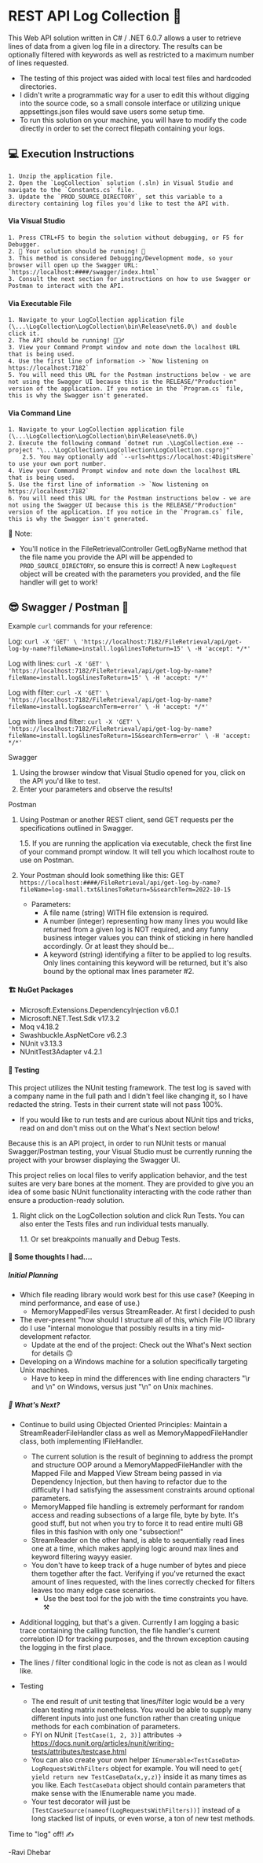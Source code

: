 # REST API Log Collection 📄

This Web API solution written in C# / .NET 6.0.7 allows a user to retrieve lines of data from a given log file in a directory. The results can be optionally filtered with keywords as well as restricted to a maximum number of lines requested.

- The testing of this project was aided with local test files and hardcoded directories.
- I didn't write a programmatic way for a user to edit this without digging into the source code, so a small console interface or utilizing unique appsettings.json files would save users some setup time.
- To run this solution on your machine, you will have to modify the code directly in order to set the correct filepath containing your logs.

## 💻 Execution Instructions  ##

    1. Unzip the application file.
	2. Open the `LogCollection` solution (.sln) in Visual Studio and navigate to the `Constants.cs` file.
	3. Update the `PROD_SOURCE_DIRECTORY`, set this variable to a directory containing log files you'd like to test the API with.

#### Via Visual Studio ####
    1. Press CTRL+F5 to begin the solution without debugging, or F5 for Debugger.
    2. 🎉 Your solution should be running! 💨
    3. This method is considered Debugging/Development mode, so your browser will open up the Swagger URL: `https://localhost:####/swagger/index.html`
    3. Consult the next section for instructions on how to use Swagger or Postman to interact with the API.

#### Via Executable File ####
    1. Navigate to your LogCollection application file (\...\LogCollection\LogCollection\bin\Release\net6.0\) and double click it.
    2. The API should be running! 🏃🏽‍♂️
    3. View your Command Prompt window and note down the localhost URL that is being used.
    4. Use the first line of information -> `Now listening on https://localhost:7182`
    5. You will need this URL for the Postman instructions below - we are not using the Swagger UI because this is the RELEASE/"Production" version of the application. If you notice in the `Program.cs` file, this is why the Swagger isn't generated.

#### Via Command Line ####
    1. Navigate to your LogCollection application file (\...\LogCollection\LogCollection\bin\Release\net6.0\)
    2. Execute the following command `dotnet run .\LogCollection.exe --project "\...\LogCollection\LogCollection\LogCollection.csproj"`
        2.5. You may optionally add `--urls=https://localhost:4DigitsHere` to use your own port number.
    4. View your Command Prompt window and note down the localhost URL that is being used.
    5. Use the first line of information -> `Now listening on https://localhost:7182`
    6. You will need this URL for the Postman instructions below - we are not using the Swagger UI because this is the RELEASE/"Production" version of the application. If you notice in the `Program.cs` file, this is why the Swagger isn't generated.

📝 Note: 

- You'll notice in the FileRetrievalController GetLogByName method that the file name you provide the API will be appended to `PROD_SOURCE_DIRECTORY`, so ensure this is correct!
			A new `LogRequest` object will be created with the parameters you provided, and the file handler will get to work!
## 😎 Swagger / Postman 📮 ## 
	
Example `curl` commands for your reference:

Log: `curl -X 'GET' \
  'https://localhost:7182/FileRetrieval/api/get-log-by-name?fileName=install.log&linesToReturn=15' \
  -H 'accept: */*'`

Log with lines: `curl -X 'GET' \
  'https://localhost:7182/FileRetrieval/api/get-log-by-name?fileName=install.log&linesToReturn=15' \
  -H 'accept: */*'`

Log with filter: `curl -X 'GET' \
  'https://localhost:7182/FileRetrieval/api/get-log-by-name?fileName=install.log&searchTerm=error' \
  -H 'accept: */*'`


Log with lines and filter: `curl -X 'GET' \
  'https://localhost:7182/FileRetrieval/api/get-log-by-name?fileName=install.log&linesToReturn=15&searchTerm=error' \
  -H 'accept: */*'`



Swagger
1. Using the browser window that Visual Studio opened for you, click on the API you'd like to test. 
2. Enter your parameters and observe the results!


Postman
1. Using Postman or another REST client, send GET requests per the specifications outlined in Swagger. 

    1.5. If you are running the application via executable, check the first line of your command prompt window. It will tell you which localhost route to use on Postman.

2. Your Postman should look something like this:
GET `https://localhost:####/FileRetrieval/api/get-log-by-name?fileName=log-small.txt&linesToReturn=5&searchTerm=2022-10-15`

	- Parameters:
	    - A file name (string) WITH file extension is required.
    	- A number (integer) representing how many lines you would like returned from a given log is NOT required, and any funny business integer values you can think of sticking in here handled accordingly. Or at least they should be...
    	- A keyword (string) identifying a filter to be applied to log results. Only lines containing this keyword will be returned, but it's also bound by the optional max lines parameter #2.

#### 🏗 NuGet Packages  ####
- Microsoft.Extensions.DependencyInjection v6.0.1
- Microsoft.NET.Test.Sdk v17.3.2
- Moq v4.18.2
- Swashbuckle.AspNetCore v6.2.3
- NUnit v3.13.3
- NUnitTest3Adapter v4.2.1

#### 🧪 Testing  ####
This project utilizes the NUnit testing framework. The test log is saved with a company name in the full path and I didn't feel like changing it, so I have redacted the string. Tests in their current state will not pass 100%.

- If you would like to run tests and are curious about NUnit tips and tricks, read on and don't miss out on the What's Next section below!

Because this is an API project, in order to run NUnit tests or manual Swagger/Postman testing, your Visual Studio must be currently running the project with your browser displaying the Swagger UI.

This project relies on local files to verify application behavior, and the test suites are very bare bones at the moment. They are provided to give you an idea of some basic NUnit functionality interacting with the code rather than ensure a production-ready solution.

 
1. Right click on the LogCollection solution and click Run Tests. You can also enter the Tests files and run individual tests manually.
	
	1.1. Or set breakpoints manually and Debug Tests.

#### 🧠 Some thoughts I had....  ####
##### Initial Planning
- Which file reading library would work best for this use case? (Keeping in mind performance, and ease of use.)
	- MemoryMappedFiles versus StreamReader. At first I decided to push
- The ever-present "how should I structure all of this, which File I/O library do I use "internal monologue that possibly results in a tiny mid-development refactor.
    -  Update at the end of the project: Check out the What's Next section for details 🙃
- Developing on a Windows machine for a solution specifically targeting Unix machines.
	- Have to keep in mind the differences with line ending characters "\\r and \\n" on Windows, versus just "\\n" on Unix machines.


##### 🤔 What's Next?  ####
- Continue to build using Objected Oriented Principles: Maintain a StreamReaderFileHandler class as well as MemoryMappedFileHandler class, both implementing IFileHandler.
	- The current solution is the result of beginning to address the prompt and structure OOP around a MemoryMappedFileHandler with the Mapped File and Mapped View Stream being passed in via Dependency Injection, but then having to refactor due to the difficulty I had satisfying the assessment constraints around optional parameters.
    - MemoryMapped file handling is extremely performant for random access and reading subsections of a large file, byte by byte. It's good stuff, but not when you try to force it to read entire multi GB files in this fashion with only one "subsection!"
    - StreamReader on the other hand, is able to sequentially read lines one at a time, which makes applying logic around max lines and keyword filtering wayyy easier. 
   - You don't have to keep track of a huge number of bytes and piece them together after the fact. Verifying if you've returned the exact amount of lines requested, with the lines correctly checked for filters leaves too many edge case scenarios. 
     - Use the best tool for the job with the time constraints you have. ⚒ 
- Additional logging, but that's a given. Currently I am logging a basic trace containing the calling function, the file handler's current correlation ID for tracking purposes, and the thrown exception causing the logging in the first place.
- The lines / filter conditional logic in the code is not as clean as I would like.

- Testing
	- The end result of unit testing that lines/filter logic would be a very clean testing matrix nonetheless. You would be able to supply many different inputs into just one function rather than creating unique methods for each combination of parameters.
	- FYI on NUnit `[TestCase(1, 2, 3)]` attributes -> https://docs.nunit.org/articles/nunit/writing-tests/attributes/testcase.html
	- You can also create your own helper `IEnumerable<TestCaseData> LogRequestsWithFilters` object for example. You will need to `get{ yield return new TestCaseData(x,y,z)}` inside it as many times as you like. Each `TestCaseData` object should contain parameters that make sense with the IEnumerable name you made.
	- Your test decorator will just be `[TestCaseSource(nameof(LogRequestsWithFilters))]` instead of a long stacked list of inputs, or even worse, a ton of new test methods.

Time to "log" off! ✍

-Ravi Dhebar
